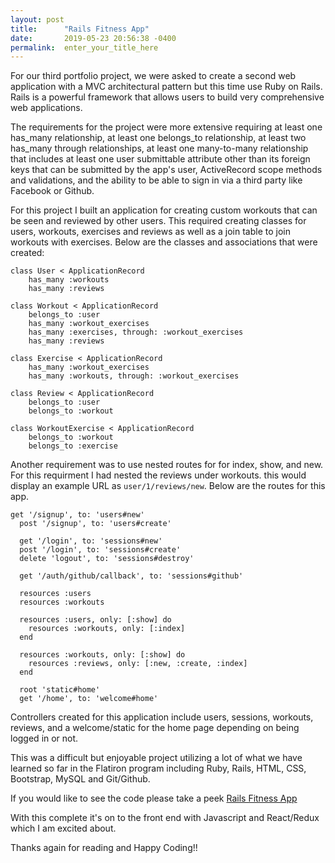 ```yaml
---
layout: post
title:      "Rails Fitness App"
date:       2019-05-23 20:56:38 -0400
permalink:  enter_your_title_here
---
```



For our third portfolio project, we were asked to create a second web application with a MVC architectural pattern but this time use Ruby on Rails. Rails is a powerful framework that allows users to build very comprehensive web applications. 

The requirements for the project were more extensive requiring at least one has_many relationship, at least one belongs_to relationship, at least two has_many through relationships, at least one many-to-many relationship that includes at least one user submittable attribute other than its foreign keys that can be submitted by the app's user, ActiveRecord scope methods and validations, and the ability to be able to sign in via a third party like Facebook or Github. 

For this project I built an application for creating custom workouts that can be seen and reviewed by other users. This required creating classes for users, workouts, exercises and reviews as well as a join table to join workouts with exercises. Below are the classes and associations that were created: 

```
class User < ApplicationRecord
    has_many :workouts
    has_many :reviews

class Workout < ApplicationRecord
    belongs_to :user
    has_many :workout_exercises
    has_many :exercises, through: :workout_exercises
    has_many :reviews
 
class Exercise < ApplicationRecord
    has_many :workout_exercises
    has_many :workouts, through: :workout_exercises
	
class Review < ApplicationRecord
    belongs_to :user
    belongs_to :workout
	
class WorkoutExercise < ApplicationRecord
    belongs_to :workout 
    belongs_to :exercise 
```
	
Another requirement was to use nested routes for for index, show, and new.  For this requirment I had nested the reviews under workouts. this would display an example URL as `user/1/reviews/new`. Below are the routes for this app.

```
get '/signup', to: 'users#new'
  post '/signup', to: 'users#create'

  get '/login', to: 'sessions#new'
  post '/login', to: 'sessions#create'
  delete 'logout', to: 'sessions#destroy'

  get '/auth/github/callback', to: 'sessions#github'

  resources :users
  resources :workouts

  resources :users, only: [:show] do
    resources :workouts, only: [:index]
  end

  resources :workouts, only: [:show] do 
    resources :reviews, only: [:new, :create, :index]
  end

  root 'static#home'
  get '/home', to: 'welcome#home'
```

Controllers created for this application include users, sessions, workouts, reviews, and a welcome/static for the home page depending on being logged in or not. 

This was a difficult but enjoyable project utilizing a lot of what we have learned so far in the Flatiron program including Ruby, Rails, HTML, CSS, Bootstrap, MySQL and Git/Github.

If you would like to see the code please take a peek [Rails Fitness App](https://github.com/tholmes59/fitness-app)

With this complete it's on to the front end with Javascript and React/Redux which I am excited about.

Thanks again for reading and Happy Coding!!


